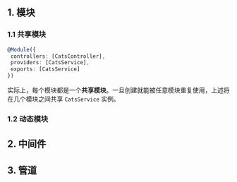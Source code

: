 ## 1. 模块
### 1.1 共享模块
```ts
@Module({ 
 controllers: [CatsController], 
 providers: [CatsService], 
 exports: [CatsService]
})
```
实际上，每个模块都是一个**共享模块**。一旦创建就能被任意模块重复使用，上述将在几个模块之间共享 `CatsService` 实例。
### 1.2 动态模块
## 2. 中间件

## 3. 管道